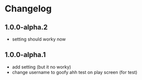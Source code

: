 # Changelog
## 1.0.0-alpha.2
- setting should worky now
## 1.0.0-alpha.1
- add setting (but it no worky)
- change username to goofy ahh test on play screen (for test)
